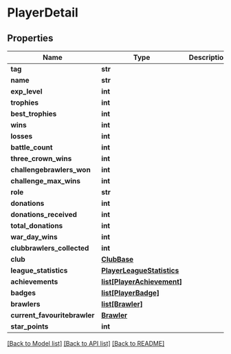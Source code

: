 # PlayerDetail

## Properties
Name | Type | Description | Notes
------------ | ------------- | ------------- | -------------
**tag** | **str** |  | [optional] 
**name** | **str** |  | [optional] 
**exp_level** | **int** |  | [optional] 
**trophies** | **int** |  | [optional] 
**best_trophies** | **int** |  | [optional] 
**wins** | **int** |  | [optional] 
**losses** | **int** |  | [optional] 
**battle_count** | **int** |  | [optional] 
**three_crown_wins** | **int** |  | [optional] 
**challengebrawlers_won** | **int** |  | [optional] 
**challenge_max_wins** | **int** |  | [optional] 
**role** | **str** |  | [optional] 
**donations** | **int** |  | [optional] 
**donations_received** | **int** |  | [optional] 
**total_donations** | **int** |  | [optional] 
**war_day_wins** | **int** |  | [optional] 
**clubbrawlers_collected** | **int** |  | [optional] 
**club** | [**ClubBase**](ClubBase.md) |  | [optional] 
**league_statistics** | [**PlayerLeagueStatistics**](PlayerLeagueStatistics.md) |  | [optional] 
**achievements** | [**list[PlayerAchievement]**](PlayerAchievement.md) |  | [optional] 
**badges** | [**list[PlayerBadge]**](PlayerBadge.md) |  | [optional] 
**brawlers** | [**list[Brawler]**](Brawler.md) |  | [optional] 
**current_favouritebrawler** | [**Brawler**](Brawler.md) |  | [optional] 
**star_points** | **int** |  | [optional] 

[[Back to Model list]](../README.md#documentation-for-models) [[Back to API list]](../README.md#documentation-for-api-endpoints) [[Back to README]](../README.md)


